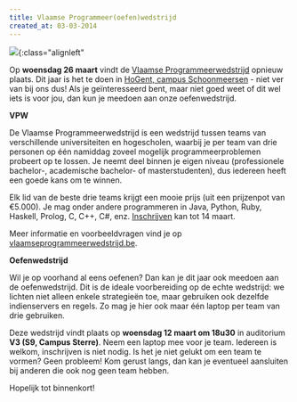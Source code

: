 ```yaml
---
title: Vlaamse Programmeer(oefen)wedstrijd
created_at: 03-03-2014
---
```


![](https://www.vlaamseprogrammeerwedstrijd.be/current/layout/logoVPW2014.jpg){:class="alignleft"

Op **woensdag 26 maart** vindt de [Vlaamse Programmeerwedstrijd](https://www.vlaamseprogrammeerwedstrijd.be/) opnieuw plaats. Dit jaar is het te doen in [HoGent, campus Schoonmeersen](https://goo.gl/maps/Iuti9) - niet ver van bij ons dus! Als je geïnteresseerd bent, maar niet goed weet of dit wel iets is voor jou, dan kun je meedoen aan onze oefenwedstrijd.

**VPW**

De Vlaamse Programmeerwedstrijd is een wedstrijd tussen teams van verschillende universiteiten en hogescholen, waarbij je per team van drie personen op één namiddag zoveel mogelijk programmeerproblemen probeert op te lossen. Je neemt deel binnen je eigen niveau (professionele bachelor-, academische bachelor- of masterstudenten), dus iedereen heeft een goede kans om te winnen.

Elk lid van de beste drie teams krijgt een mooie prijs (uit een prijzenpot van €5.000). Je mag onder andere programmeren in Java, Python, Ruby, Haskell, Prolog, C, C++, C#, enz. [Inschrijven](https://www.vlaamseprogrammeerwedstrijd.be/current/inschrijven_wachtlijst.php) kan tot 14 maart.

Meer informatie en voorbeeldvragen vind je op [vlaamseprogrammeerwedstrijd.be](https://www.vlaamseprogrammeerwedstrijd.be/).

**Oefenwedstrijd**

Wil je op voorhand al eens oefenen? Dan kan je dit jaar ook meedoen aan de oefenwedstrijd. Dit is de ideale voorbereiding op de echte wedstrijd: we lichten niet alleen enkele strategieën toe, maar gebruiken ook dezelfde indienservers en regels. Zo mag je hier ook maar één laptop per team van drie gebruiken.

Deze wedstrijd vindt plaats op **woensdag 12 maart om 18u30** in auditorium **V3 (S9, Campus Sterre)**. Neem een laptop mee voor je team. Iedereen is welkom, inschrijven is niet nodig. Is het je niet gelukt om een team te vormen? Geen probleem! Kom gerust langs, dan kan je eventueel aansluiten bij anderen die ook nog geen team hebben.

Hopelijk tot binnenkort!
